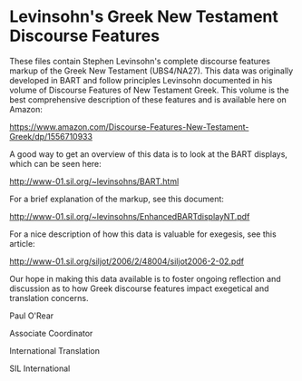 # Levinsohn's Greek New Testament Discourse Features
These files contain Stephen Levinsohn's complete discourse features markup of the Greek New Testament (UBS4/NA27). This data was originally developed in BART and follow principles Levinsohn documented in his volume of Discourse Features of New Testament Greek. This volume is the best comprehensive description of these features and is available here on Amazon:<p>
https://www.amazon.com/Discourse-Features-New-Testament-Greek/dp/1556710933

A good way to get an overview of this data is to look at the BART displays, which can be seen here:<p>
http://www-01.sil.org/~levinsohns/BART.html

For a brief explanation of the markup, see this document:<p>
http://www-01.sil.org/~levinsohns/EnhancedBARTdisplayNT.pdf

For a nice description of how this data is valuable for exegesis, see this article:<p>
http://www-01.sil.org/siljot/2006/2/48004/siljot2006-2-02.pdf

Our hope in making this data available is to foster ongoing reflection and discussion as to how Greek discourse features impact exegetical and translation concerns.

Paul O'Rear<p>
Associate Coordinator<p>
International Translation<p>
SIL International
